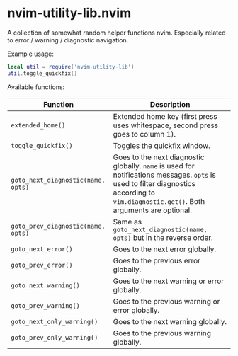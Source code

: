 # nvim-utility-lib.nvim

A collection of somewhat random helper functions nvim. Especially related to
error / warning / diagnostic navigation.

Example usage:

```lua
local util = require('nvim-utility-lib')
util.toggle_quickfix()
```

Available functions:

| Function                           | Description |
| ---------------------------------- | ----------- |
| `extended_home()`                  | Extended home key (first press uses whitespace, second press goes to column 1). |
| `toggle_quickfix()`                | Toggles the quickfix window. |
| `goto_next_diagnostic(name, opts)` | Goes to the next diagnostic globally. `name` is used for notifications messages. `opts` is used to filter diagnostics according to `vim.diagnostic.get()`. Both arguments are optional. |
| `goto_prev_diagnostic(name, opts)` | Same as `goto_next_diagnostic(name, opts)` but in the reverse order. |
| `goto_next_error()`                | Goes to the next error globally. |
| `goto_prev_error()`                | Goes to the previous error globally. |
| `goto_next_warning()`              | Goes to the next warning or error globally. |
| `goto_prev_warning()`              | Goes to the previous warning or error globally. |
| `goto_next_only_warning()`         | Goes to the next warning globally. |
| `goto_prev_only_warning()`         | Goes to the previous warning globally. |
